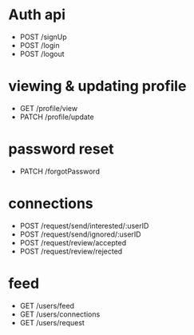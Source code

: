 # Auth api
- POST /signUp
- POST /login
- POST /logout

# viewing & updating profile 
- GET /profile/view
- PATCH /profile/update

# password reset
- PATCH /forgotPassword


# connections
- POST /request/send/interested/:userID
- POST /request/send/ignored/:userID
- POST /request/review/accepted
- POST /request/review/rejected

# feed
- GET /users/feed
- GET /users/connections
- GET /users/request